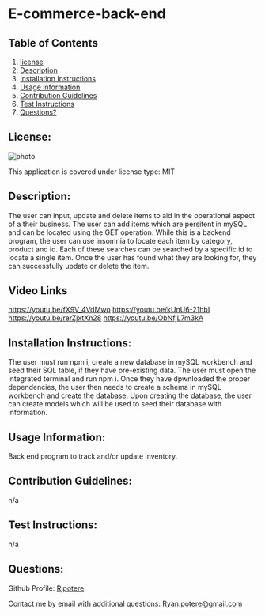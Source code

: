 # E-commerce-back-end

  ## **Table of Contents**
  1. [license](#license)
  2. [Description](#description)
  3. [Installation Instructions](#installation-instructions)
  4. [Usage information](#usage-information)
  5. [Contribution Guidelines](#contribution-guidelines)
  6. [Test Instructions](#test-instructions)
  7. [Questions?](#questions)

  ## **License:** 
 ![photo](https://img.shields.io/badge/MIT-license-brightgreen)

  This application is covered under license type: MIT

  ## **Description:** 
 The user can input, update and delete items to aid in the operational aspect of a their business. The user can add items which are persitent in mySQL and can be located using the GET operation. While this is a backend program, the user can use insomnia to locate each item by category, product and id. Each of these searches can be searched by a specific id to locate a single item. Once the user has found what they are looking for, they can successfully update or delete the item.  

 ## **Video Links**
  https://youtu.be/fX9V_4VdMwo
  https://youtu.be/kUnU6-21hbI
  https://youtu.be/rerZjxtXn28
  https://youtu.be/ObNfjL7m3kA

  ## **Installation Instructions:**
 The user must run npm i, create a new database in mySQL workbench and seed their SQL table, if they have pre-existing data. The user must open the integrated terminal and run npm i. Once they have dpwnloaded the proper dependencies, the user then needs to create a schema in mySQL workbench and create the database. Upon creating the database, the user can create models which will be used to seed their database with information. 

  ## **Usage Information:** 
Back end program to track and/or update inventory. 

  ## **Contribution Guidelines:**
 n/a 

  ## **Test Instructions:** 
n/a

  ## **Questions:**

  Github Profile: [Rjpotere](https://github.com/Rjpotere).

  Contact me by email with additional questions: [Ryan.potere@gmail.com](mailto:Ryan.potere@gmail.com)

